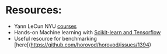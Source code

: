 Resources:
==========

* Yann LeCun NYU [courses](https://atcold.github.io/NYU-DLSP20/)
* Hands-on Machine learning with [Scikit-learn and Tensorflow](https://github.com/ageron/handson-ml3/tree/main)
* Useful resource for benchmarking [here[(https://github.com/horovod/horovod/issues/1394)
